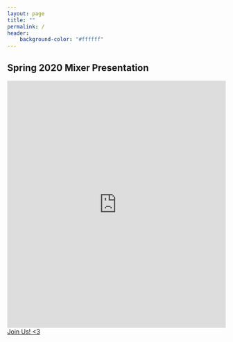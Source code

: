 ```yaml
---
layout: page
title: ""
permalink: /
header:
    background-color: "#ffffff"
---
```


## Spring 2020 Mixer Presentation
  <iframe src="https://docs.google.com/presentation/d/e/2PACX-1vSx62iBNnR7dXh_qDa1RYWt3P0C9nbJWV3fq3ghoU7eZPkjvrDwA1KTAzfPkftXK1NpCAJGrw8tj8JY/embed?start=false&loop=false&delayms=30000" frameborder="0" width="100%" height="569" allowfullscreen="true" mozallowfullscreen="true" webkitallowfullscreen="true"></iframe>
  <a href="https://switch-uhm.github.io/pages/join/" class="primary button">Join Us! <3</a>